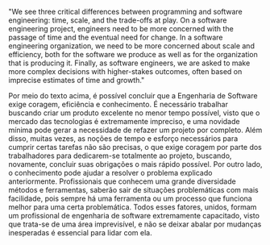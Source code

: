 "We see three critical differences between programming and software engineering: time, scale, and the trade-offs at play. On a software engineering project, engineers need to be more concerned with the passage of time and the eventual need for change. In a software engineering organization, we need to be more concerned about scale and efficiency, both for the software we produce as well as for the organization that is producing it. Finally, as software engineers, we are asked to make more complex decisions with higher-stakes outcomes, often based on imprecise estimates of time and growth."

Por meio do texto acima, é possível concluir que a Engenharia de Software exige coragem, eficiência e conhecimento. É necessário trabalhar buscando criar um produto excelente no menor tempo possível, visto que o mercado das tecnologias é extremamente impreciso, e uma novidade mínima pode gerar a necessidade de refazer um projeto por completo. Além disso, muitas vezes, as noções de tempo e esforço necessários para cumprir certas tarefas não são precisas, o que exige coragem por parte dos trabalhadores para dedicarem-se totalmente ao projeto, buscando, novamente, concluir suas obrigações o mais rápido possível. Por outro lado, o conhecimento pode ajudar a resolver o problema explicado anteriormente. Profissionais que conhecem uma grande diversidade métodos e ferramentas, saberão sair de situações problemáticas com mais facilidade, pois sempre há uma ferramenta ou um processo que funciona melhor para uma certa problemática. Todos esses fatores, unidos, formam um profissional de engenharia de software extremamente capacitado, visto que trata-se de uma área imprevisível, e não se deixar abalar por mudanças inesperadas é essencial para lidar com ela. 
